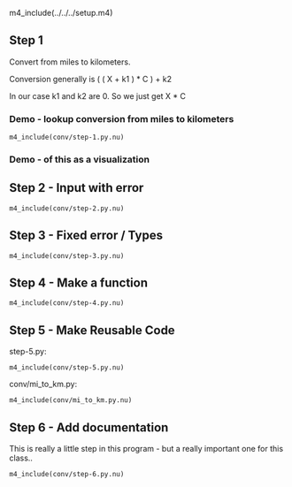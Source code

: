 
m4_include(../../../setup.m4)

## Step 1

Convert from miles to kilometers.

Conversion generally is ( ( X + k1 ) * C ) + k2

In our case k1 and k2 are 0.  So we just get X * C

### Demo - lookup conversion from miles to kilometers

```
m4_include(conv/step-1.py.nu)
```

### Demo - of this as a visualization



## Step 2 - Input with error

```
m4_include(conv/step-2.py.nu)
```

## Step 3 - Fixed error / Types

```
m4_include(conv/step-3.py.nu)
```

## Step 4 - Make a function

```
m4_include(conv/step-4.py.nu)
```

## Step 5 - Make Reusable Code

step-5.py:

```
m4_include(conv/step-5.py.nu)
```

conv/mi_to_km.py:

```
m4_include(conv/mi_to_km.py.nu)
```

## Step 6 - Add documentation

This is really a little step in this program - but a really important one for this class..

```
m4_include(conv/step-6.py.nu)
```

